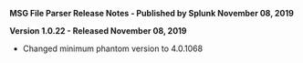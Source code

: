 **MSG File Parser Release Notes - Published by Splunk November 08, 2019**


**Version 1.0.22 - Released November 08, 2019**

* Changed minimum phantom version to 4.0.1068
